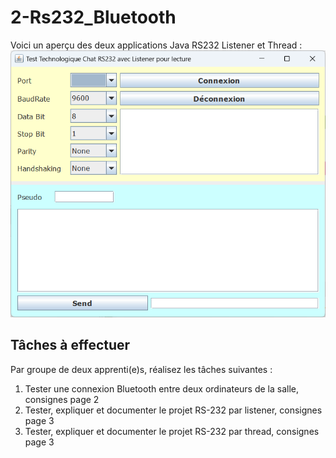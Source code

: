 # 2-Rs232_Bluetooth
Voici un aperçu des deux applications Java RS232 Listener et Thread :
![Screenshot](images/screenshot.png)

## Tâches à effectuer
Par groupe de deux apprenti(e)s, réalisez les tâches suivantes :

1) Tester une connexion Bluetooth entre deux ordinateurs de la salle, consignes page 2
2) Tester, expliquer et documenter le projet RS-232 par listener, consignes page 3
3) Tester, expliquer et documenter le projet RS-232 par thread, consignes page 3
